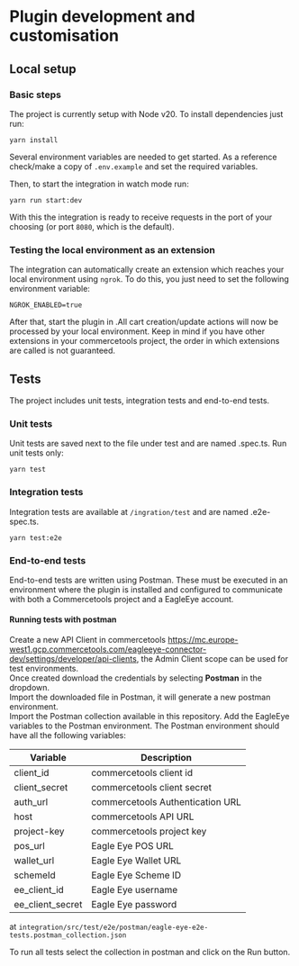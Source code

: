 # Plugin development and customisation

## Local setup

### Basic steps

The project is currently setup with Node v20. To install dependencies just run:

```shell
yarn install
```

Several environment variables are needed to get started. As a reference check/make a copy of `.env.example` and
set the required variables.

Then, to start the integration in watch mode run:

```shell
yarn run start:dev
```

With this the integration is ready to receive requests in the port of your choosing (or port `8080`, which is
the default).

### Testing the local environment as an extension

The integration can automatically create an extension which reaches your local environment using `ngrok`.
To do this, you just need to set the following environment variable:

```shell
NGROK_ENABLED=true
```

After that, start the plugin in .All cart creation/update actions will now be processed by your local environment. Keep
in mind if you have
other extensions in your commercetools project, the order in which extensions are called is not guaranteed.

## Tests

The project includes unit tests, integration tests and end-to-end tests.

### Unit tests

Unit tests are saved next to the file under test and are named <file-to-test>.spec.ts. Run unit tests only:

```shell
yarn test
```

### Integration tests

Integration tests are available at `/ingration/test` and are named <prefix>.e2e-spec.ts.

```shell
yarn test:e2e
```

### End-to-end tests

End-to-end tests are written using Postman. These must be executed in an environment where the plugin is installed and
configured to communicate with both a Commercetools project and a EagleEye account.

#### Running tests with postman

Create a new API Client in
commercetools https://mc.europe-west1.gcp.commercetools.com/eagleeye-connector-dev/settings/developer/api-clients, the
Admin Client scope can be used for test environments.  
Once created download the credentials by selecting **Postman** in the dropdown.  
Import the downloaded file in Postman, it will generate a new postman environment.  
Import the Postman collection available in this repository.
Add the EagleEye variables to the Postman environment. The Postman environment should have all the following variables:

| Variable         | Description                      |
|------------------|----------------------------------|
| client_id        | commercetools client id          |
| client_secret    | commercetools client secret      |
| auth_url         | commercetools Authentication URL |
| host             | commercetools API URL            |
| project-key      | commercetools project key        |
| pos_url          | Eagle Eye POS URL                |
| wallet_url       | Eagle Eye Wallet URL             |
| schemeId         | Eagle Eye Scheme ID              |
| ee_client_id     | Eagle Eye username               |
| ee_client_secret | Eagle Eye password               |

at `integration/src/test/e2e/postman/eagle-eye-e2e-tests.postman_collection.json`

To run all tests select the collection in postman and click on the Run button.